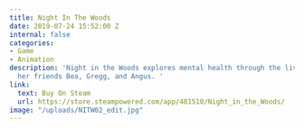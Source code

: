 ```yaml
---
title: Night In The Woods
date: 2019-07-24 15:52:00 Z
internal: false
categories:
- Game
- Animation
description: 'Night in the Woods explores mental health through the lives of Mae and
  her friends Bea, Gregg, and Angus. '
link:
  text: Buy On Steam
  url: https://store.steampowered.com/app/481510/Night_in_the_Woods/
image: "/uploads/NITW02_edit.jpg"
---
```


